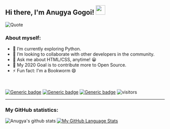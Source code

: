 ## Hi there, I'm Anugya Gogoi! <img src="https://raw.githubusercontent.com/MartinHeinz/MartinHeinz/master/wave.gif" width="30px">

 ![Quote](https://github-readme-quotes.herokuapp.com/quote?quoteCategory=programmingtheme=dark&layout=socrates)

### About myself:

- 🔭 I’m currently exploring Python.
- 👯 I’m looking to collaborate with other developers in the community.
- 💬 Ask me about HTML/CSS, anytime! 😀
- 🥅 My 2020 Goal is to contribute more to Open Source.
- ⚡ Fun fact: I'm a Bookworm 😄
<br>

[![Generic badge](https://img.shields.io/badge/<code>-<HTML/CSS>-<BLUE>.svg)](https://shields.io/) 
[![Generic badge](https://img.shields.io/badge/<code>-<PYTHON>-<blue>.svg)](https://shields.io/)
[![Generic badge](https://img.shields.io/badge/<code>-<C>-<blue>.svg)](https://shields.io/)
![visitors](https://visitor-badge.glitch.me/badge?page_id=page.id)

***
### My GitHub statistics:

![Anugya's github stats](https://github-readme-stats.vercel.app/api?username=Anugya-Gogoi&show_icons=true&theme=synthwave)
[![My GitHub Language Stats](https://github-readme-stats.vercel.app/api/top-langs/?username=Anugya-Gogoi&langs_count=5&theme=synthwave)]()




